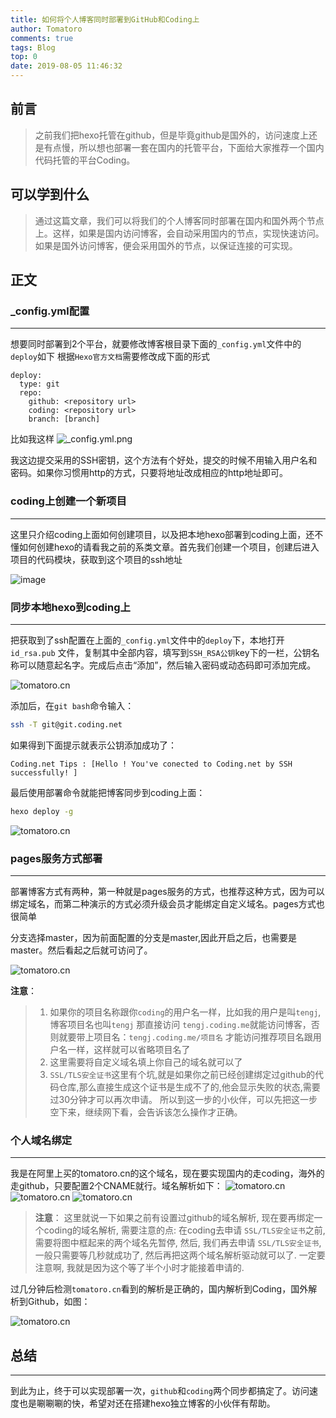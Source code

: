 ```yaml
---
title: 如何将个人博客同时部署到GitHub和Coding上
author: Tomatoro
comments: true
tags: Blog
top: 0
date: 2019-08-05 11:46:32
---
```


## 前言

> 之前我们把hexo托管在github，但是毕竟github是国外的，访问速度上还是有点慢，所以想也部署一套在国内的托管平台，下面给大家推荐一个国内代码托管的平台Coding。

## 可以学到什么

> 通过这篇文章，我们可以将我们的个人博客同时部署在国内和国外两个节点上。这样，如果是国内访问博客，会自动采用国内的节点，实现快速访问。如果是国外访问博客，便会采用国外的节点，以保证连接的可实现。

<!-- more --> 

## 正文



### _config.yml配置

* * *

想要同时部署到2个平台，就要修改博客根目录下面的`_config.yml`文件中的`deploy`如下
根据`Hexo官方文档`需要修改成下面的形式

```JS
deploy:
  type: git
  repo:
    github: <repository url>
    coding: <repository url>
    branch: [branch]

```

比如我这样
![_config.yml.png](https://tva1.sinaimg.cn/large/006y8mN6ly1g884gjg1q8j30uq07m0z5.jpg)


我这边提交采用的SSH密钥，这个方法有个好处，提交的时候不用输入用户名和密码。如果你习惯用http的方式，只要将地址改成相应的http地址即可。

### coding上创建一个新项目

* * *

这里只介绍coding上面如何创建项目，以及把本地hexo部署到coding上面，还不懂如何创建hexo的请看我之前的系类文章。首先我们创建一个项目，创建后进入项目的代码模块，获取到这个项目的ssh地址

![image](https://tva1.sinaimg.cn/large/006y8mN6ly1g884gm1ziwj31go0u0k9s.jpg)

### 同步本地hexo到coding上

* * *

把获取到了ssh配置在上面的`_config.yml`文件中的`deploy`下，本地打开 `id_rsa.pub` 文件，复制其中全部内容，填写到`SSH_RSA公钥`key下的一栏，公钥名称可以随意起名字。完成后点击“添加”，然后输入密码或动态码即可添加完成。

![tomatoro.cn](https://tva1.sinaimg.cn/large/006y8mN6ly1g884unl6s2j31g80q64qp.jpg)


添加后，在`git bash`命令输入：

```bash
ssh -T git@git.coding.net
```

如果得到下面提示就表示公钥添加成功了：

```
Coding.net Tips : [Hello ! You've conected to Coding.net by SSH successfully! ]
```

最后使用部署命令就能把博客同步到coding上面：

```bash
hexo deploy -g
```

![tomatoro.cn](https://tva1.sinaimg.cn/large/006y8mN6ly1g884gpwjeej31zy0u0e6o.jpg)

### pages服务方式部署

* * *

部署博客方式有两种，第一种就是pages服务的方式，也推荐这种方式，因为可以绑定域名，而第二种演示的方式必须升级会员才能绑定自定义域名。pages方式也很简单

分支选择master，因为前面配置的分支是master,因此开启之后，也需要是master。然后看起之后就可访问了。

![tomatoro.cn](https://tva1.sinaimg.cn/large/006y8mN6ly1g884usvekgj31vo0u0tuz.jpg)

**注意**：

>1.  如果你的项目名称跟你`coding`的用户名一样，比如我的用户是叫`tengj`,博客项目名也叫`tengj` 那直接访问 `tengj.coding.me`就能访问博客，否则就要带上项目名：`tengj.coding.me/项目名` 才能访问推荐项目名跟用户名一样，这样就可以省略项目名了
> 2. 这里需要将自定义域名填上你自己的域名就可以了
> 3. `SSL/TLS安全证书`这里有个坑,就是如果你之前已经创建绑定过github的代码仓库,那么直接生成这个证书是生成不了的,他会显示失败的状态,需要过30分钟才可以再次申请。 所以到这一步的小伙伴，可以先把这一步空下来，继续网下看，会告诉该怎么操作才正确。



### 个人域名绑定

* * *

我是在阿里上买的tomatoro.cn的这个域名，现在要实现国内的走coding，海外的走github，只要配置2个CNAME就行。域名解析如下：
![tomatoro.cn](https://tva1.sinaimg.cn/large/006y8mN6ly1g884gtkii2j310q0ne45d.jpg)
![tomatoro.cn](https://tva1.sinaimg.cn/large/006y8mN6ly1g884gykdjbj310m0nowlf.jpg)
![tomatoro.cn](https://tva1.sinaimg.cn/large/006y8mN6ly1g884wv3630j327i0ae10h.jpg)

> **注意**：
这里就说一下如果之前有设置过github的域名解析, 现在要再绑定一个coding的域名解析, 需要注意的点:
在coding去申请 `SSL/TLS安全证书`之前,需要将图中框起来的两个域名先暂停, 然后, 我们再去申请 `SSL/TLS安全证书`, 一般只需要等几秒就成功了, 然后再把这两个域名解析驱动就可以了. 一定要注意啊, 我就是因为这个等了半个小时才能接着申请的.

过几分钟后检测`tomatoro.cn`看到的解析是正确的，国内解析到Coding，国外解析到Github，如图：

![tomatoro.cn](https://tva1.sinaimg.cn/large/006y8mN6ly1g884hcq1f3j315k0u0kjl.jpg)

## 总结

* * *

到此为止，终于可以实现部署一次，`github`和`coding`两个同步都搞定了。访问速度也是唰唰唰的快，希望对还在搭建hexo独立博客的小伙伴有帮助。